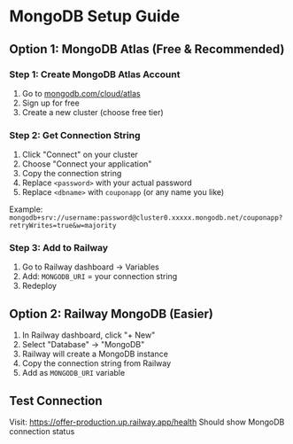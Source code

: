 # MongoDB Setup Guide

## Option 1: MongoDB Atlas (Free & Recommended)

### Step 1: Create MongoDB Atlas Account
1. Go to [mongodb.com/cloud/atlas](https://mongodb.com/cloud/atlas)
2. Sign up for free
3. Create a new cluster (choose free tier)

### Step 2: Get Connection String
1. Click "Connect" on your cluster
2. Choose "Connect your application"
3. Copy the connection string
4. Replace `<password>` with your actual password
5. Replace `<dbname>` with `couponapp` (or any name you like)

Example: `mongodb+srv://username:password@cluster0.xxxxx.mongodb.net/couponapp?retryWrites=true&w=majority`

### Step 3: Add to Railway
1. Go to Railway dashboard → Variables
2. Add: `MONGODB_URI` = your connection string
3. Redeploy

## Option 2: Railway MongoDB (Easier)

1. In Railway dashboard, click "+ New"
2. Select "Database" → "MongoDB"
3. Railway will create a MongoDB instance
4. Copy the connection string from Railway
5. Add as `MONGODB_URI` variable

## Test Connection
Visit: https://offer-production.up.railway.app/health
Should show MongoDB connection status
